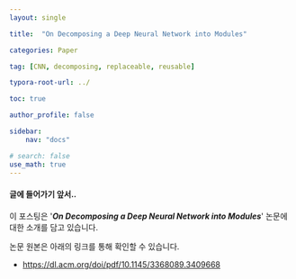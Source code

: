 ```yaml
---
layout: single

title:  "On Decomposing a Deep Neural Network into Modules"

categories: Paper

tag: [CNN, decomposing, replaceable, reusable]

typora-root-url: ../

toc: true

author_profile: false

sidebar:
    nav: "docs"

# search: false
use_math: true
---
```




#### 글에 들어가기 앞서..

이 포스팅은 '***On Decomposing a Deep Neural Network into Modules***' 논문에 대한 소개를 담고 있습니다.



논문 원본은 아래의 링크를 통해 확인할 수 있습니다.

- <https://dl.acm.org/doi/pdf/10.1145/3368089.3409668>
